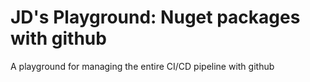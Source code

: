 # JD's Playground: Nuget packages with github

A playground for managing the entire CI/CD pipeline with github
